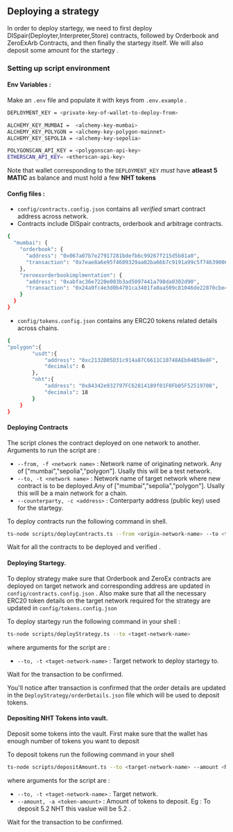 ## Deploying a strategy 

In order to deploy startegy, we need to first deploy DISpair(Deployter,Interpreter,Store) contracts, followed by Orderbook and ZeroExArb Contracts, and then finally the startegy itself. We will also deposit some amount for the startegy . 

### Setting up script environment  

#### Env Variables : 
Make an `.env` file and populate it with keys from `.env.example` . 

```sh
DEPLOYMENT_KEY = <private-key-of-wallet-to-deploy-from>

ALCHEMY_KEY_MUMBAI =  <alchemy-key-mumbai>
ALCHEMY_KEY_POLYGON = <alchemy-key-polygon-mainnet>
ALCHEMY_KEY_SEPOLIA = <alchemy-key-sepolia>

POLYGONSCAN_API_KEY = <polygonscan-api-key>
ETHERSCAN_API_KEY= <etherscan-api-key>
```   

Note that wallet corresponding to the `DEPLOYMENT_KEY` *must* have **atleast 5 MATIC** as balance and must hold a few **NHT tokens**
#### Config files :  


- `config/contracts.config.json` contains all *verified* smart contract address across network.
- Contracts include DISpair contracts, orderbook and arbitrage contracts.
```sh
{
  "mumbai": {
    "orderbook": {
      "address": "0x067a07b7e27917281bdefb6c99267f215d5b81a0",
      "transaction": "0x7eae8a6e95f4609329aa02ba66b7c9191a99c5f7463900657391dc88890dc045"
    },
    "zeroexorderbookimplmentation": {
      "address": "0xabfac36e7220e003b3ad5097441a798da0302d90",
      "transaction": "0x24a9fc4e3d0b4701ca3401fa0aa509c81046de22870cbe46b3ea5d2da317e098"
    }
  }
}
``` 
- `config/tokens.config.json` contains any ERC20 tokens related details across chains. 
```sh
{
"polygon":{
        "usdt":{
            "address": "0xc2132D05D31c914a87C6611C10748AEb04B58e8F",
            "decimals": 6
        },
        "nht":{
            "address": "0x84342e932797FC62814189f01F0Fb05F52519708",
            "decimals": 18
        }
    } 
}
``` 
#### Deploying Contracts 
The script clones the contract deployed on one network to another. 
Arguments to run the script are : 
- `--from, -f <network name>` : Network name of originating network. Any of ["mumbai","sepolia","polygon"]. Usally this will be a test network.
- `--to, -t <network name>` : Network name of target network where new contract is to be deployed.Any of ["mumbai","sepolia","polygon"]. Usally this will be a main network for a chain.
- `--counterparty, -c <address>` : Conterparty address (public key) used for the startegy.
 
To deploy contracts run the following command in shell.
```sh
ts-node scripts/deployContracts.ts --from <origin-network-name> --to <target-network-name> --counterparty <counterparty-address>
``` 
Wait for all the contracts to be deployed and verified . 

#### Deploying Startegy. 
To deploy strategy make sure that Orderbook and ZeroEx contracts are deployed on target network and corresponding address are updated in `config/contracts.config.json` . 
Also make sure that all the necessary ERC20 token details on the target network required for the strategy are updated in `config/tokens.config.json` 

To deploy startegy run the following command in your shell : 
```sh
ts-node scripts/deployStrategy.ts --to <taget-network-name>
``` 
where arguments for the script are : 
- `--to, -t <taget-network-name>` : Target network to deploy startegy to. 

Wait for the transaction to be confirmed.  

You'll notice after transaction is confirmed that the order details are updated in the `DeployStrategy/orderDetails.json` file which will be used to deposit tokens.

#### Depositing NHT Tokens into vault.  

Deposit some tokens into the vault. First make sure that the wallet has enough number of tokens you want to deposit

To deposit tokens run the following command in your shell 

```sh
ts-node scripts/depositAmount.ts --to <target-network-name> --amount <NHT-Amount>
``` 
where arguments for the script are : 
- `--to, -t <taget-network-name>` : Target network. 
-  `--amount, -a <token-amount>` : Amount of tokens to deposit. Eg : To deposit 5.2 NHT this vaslue will be 5.2 . 

Wait for the transaction to be confirmed. 







